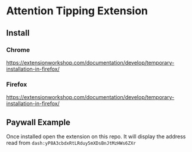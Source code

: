 # Attention Tipping Extension

## Install

### Chrome
https://extensionworkshop.com/documentation/develop/temporary-installation-in-firefox/

### Firefox
https://extensionworkshop.com/documentation/develop/temporary-installation-in-firefox/

## Paywall Example
Once installed open the extension on this repo. It will display the address read from `dash:yP8A3cbdxRtLRduy5mXDsBnJtMzHWs6ZXr` 
